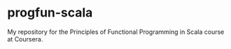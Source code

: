 # progfun-scala

My repository for the Principles of Functional Programming in Scala course at Coursera.
